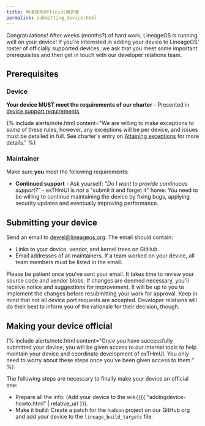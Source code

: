 ```yaml
---
title: 申请成为Official维护者
permalink: submitting_device.html
---
```

Congratulations! After weeks (months?) of hard work, LineageOS is running well on your device!
If you're interested in adding your device to LineageOS' roster of officially supported devices, we
ask that you meet some important prerequisites and then get in touch with our developer relations team.

## Prerequisites

### Device

**Your device MUST meet the requirements of our charter** - Presented in [device support requirements](https://github.com/LineageOS/charter/blob/master/device-support-requirements.md).

{% include alerts/note.html content="We are willing to make exceptions to _some_ of these rules, however, any exceptions will be per device, and issues must be detailed in full. See charter's entry on [Attaining exceptions](https://github.com/LineageOS/charter/blob/master/device-support-requirements.md#attaining-exceptions) for more details." %}

### Maintainer

Make sure **you** meet the following requirements:

* **Continued support** - Ask yourself: *"Do I want to provide continuous support?"* - exTHmUI is *not* a "submit it and forget it" home.
You need to be willing to continue maintaining the device by fixing bugs, applying security updates and eventually improving performance.

## Submitting your device

Send an email to <devrel@lineageos.org>. The email should contain:

* Links to your device, vendor, and kernel trees on GitHub.
* Email addresses of all maintainers.
If a team worked on your device, all team members must be listed in the email.

Please be patient once you've sent your email. It takes time to review your source code and vendor blobs.
If changes are deemed necessary, you'll receive notice and suggestions for improvement. It will be up
to you to implement the changes before resubmitting your work for approval. Keep in mind that not all
device port requests are accepted. Developer relations will do their best to inform you of the rationale for their decision, though.

## Making your device official

{% include alerts/note.html content="Once you have successfully submitted your device, you will be given access to our internal tools to help maintain your device and coordinate development of exTHmUI. You only need to worry about these steps once you've been given access to them." %}

The following steps are necessary to finally make your device an official one:

* Prepare all the info: [Add your device to the wiki]({{ "addingdevice-howto.html" | relative_url }}).
* Make it build: Create a patch for the `hudson` project on our GitHub org and add your device to the `lineage_build_targets` file.
